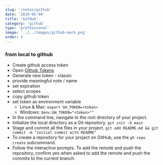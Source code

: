 ```yaml
---
slug: '/notes/github'
date: '2019-05-04'
title: 'GitHub'
category: 'github'
type: 'professional'
image: '../../images/github-mark.png'
order: 6
---
```


### from local to github

- Create github access token
- Open [Github Tokens](https://github.com/settings/tokens)
- Generate new token - classic
- provide meaningful note / name
- set expiration
- select scopes
- copy github token
- set token as environment variable
  - Linux & Mac: `export GH_TOKEN=<token>`
  - Windows: `$env:GH_TOKEN="<token>""`
- In the command line, navigate to the root directory of your project.
- Initialize the local directory as a Git repository.
  `git init -b main`
- Stage and commit all the files in your project.
  `git add README.md && git commit -m "initial commit with README"`
- To create a repository for your project on GitHub, use the `gh repo create` subcommand.
- Follow the interactive prompts. To add the remote and push the repository, confirm yes when asked to add the remote and push the commits to the current branch.
